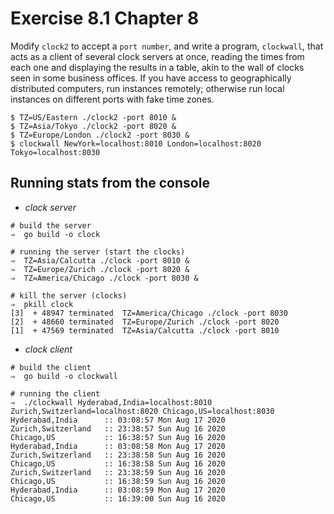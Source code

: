 # Exercise 8.1 Chapter 8

Modify `clock2` to accept a `port number`, and write a program, `clockwall`, that acts as a client of several clock servers at once, reading the times from each one and displaying the results in a table, akin to the wall of clocks seen in some business offices. If you have access to geographically distributed computers, run instances remotely; otherwise run local instances on different ports with fake time zones.

```shell
$ TZ=US/Eastern ./clock2 -port 8010 &
$ TZ=Asia/Tokyo ./clock2 -port 8020 &
$ TZ=Europe/London ./clock2 -port 8030 &
$ clockwall NewYork=localhost:8010 London=localhost:8020 Tokyo=localhost:8030
```

## Running stats from the console

- *clock server*

```shell
# build the server
⇒  go build -o clock

# running the server (start the clocks)
⇒  TZ=Asia/Calcutta ./clock -port 8010 &
⇒  TZ=Europe/Zurich ./clock -port 8020 &
⇒  TZ=America/Chicago ./clock -port 8030 &

# kill the server (clocks)
⇒  pkill clock
[3]  + 48947 terminated  TZ=America/Chicago ./clock -port 8030
[2]  + 48660 terminated  TZ=Europe/Zurich ./clock -port 8020
[1]  + 47569 terminated  TZ=Asia/Calcutta ./clock -port 8010
```

- *clock client*

```shell
# build the client
⇒  go build -o clockwall

# running the client
⇒  ./clockwall Hyderabad,India=localhost:8010 Zurich,Switzerland=localhost:8020 Chicago,US=localhost:8030
Hyderabad,India      :: 03:08:57 Mon Aug 17 2020
Zurich,Switzerland   :: 23:38:57 Sun Aug 16 2020
Chicago,US           :: 16:38:57 Sun Aug 16 2020
Hyderabad,India      :: 03:08:58 Mon Aug 17 2020
Zurich,Switzerland   :: 23:38:58 Sun Aug 16 2020
Chicago,US           :: 16:38:58 Sun Aug 16 2020
Zurich,Switzerland   :: 23:38:59 Sun Aug 16 2020
Chicago,US           :: 16:38:59 Sun Aug 16 2020
Hyderabad,India      :: 03:08:59 Mon Aug 17 2020
Chicago,US           :: 16:39:00 Sun Aug 16 2020
```